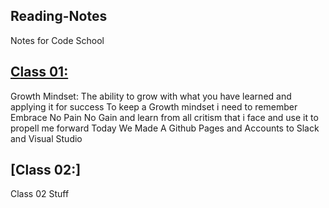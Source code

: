 ## Reading-Notes
Notes for Code School

## [Class 01:](/Reading-Notes/Class01)
Growth Mindset: The ability to grow with what you have learned and applying it for success
To keep a Growth mindset i need to remember Embrace No Pain No Gain and learn from all critism that i face and use it to propell me forward
Today We Made A Github Pages and Accounts to Slack and Visual Studio

## [Class 02:] 

Class 02 Stuff
